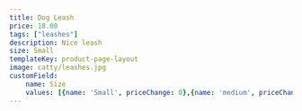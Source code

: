 ```yaml
---
title: Dog Leash
price: 18.00
tags: ["leashes"]
description: Nice leash
size: Small
templateKey: product-page-layout
image: catty/leashes.jpg
customField: 
    name: Size
    values: [{name: 'Small', priceChange: 0},{name: 'medium', priceChange: 4.00},{name: 'large', priceChange: 8.00}]
---
```

